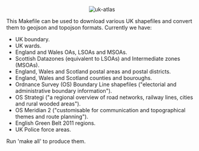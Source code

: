 <p align="center" >
  <img src="https://raw.github.com/samuelleach/uk-atlas/master/img/logo.png" alt="uk-atlas" title="uk-atlas">
</p>

This Makefile can be used to download various UK shapefiles and convert them to geojson and topojson formats. Currently we have:

- UK boundary.
- UK wards.
- England and Wales OAs, LSOAs and MSOAs.
- Scottish Datazones (equivalent to LSOAs) and Intermediate zones (MSOAs).
- England, Wales and Scotland postal areas and postal districts.
- England, Wales and Scotland counties and bouroughs.
- Ordnance Survey (OS) Boundary Line shapefiles ("electorial and administrative boundary information").
- OS Strategi ("a regional overview of road networks, railway lines, cities and rural wooded areas").
- OS Meridian 2 ("customisable for communication and topographical themes and route planning").
- English Green Belt 2011 regions.
- UK Police force areas.

Run 'make all' to produce them.